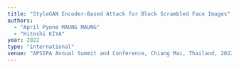 ```yaml
---
title: "StyleGAN Encoder-Based Attack for Block Scrambled Face Images"
authors:
  - "April Pyone MAUNG MAUNG"
  - "Hitoshi KIYA"
year: 2022
type: "international"
venue: "APSIPA Annual Summit and Conference, Chiang Mai, Thailand, 2022-11-09."
---
```


